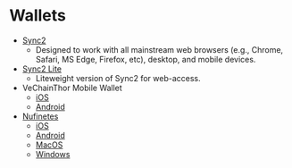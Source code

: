 # Wallets

* [Sync2](https://docs.vechain.org/sync2/get-started.html)
  * Designed to work with all mainstream web browsers (e.g., Chrome, Safari, MS Edge, Firefox, etc), desktop, and mobile devices.
* [Sync2 Lite](https://lite.sync.vecha.in/#/)
  * Liteweight version of Sync2 for web-access.
* VeChainThor Mobile Wallet
  * [iOS](https://apps.apple.com/app/vechainthor/id1397679485)
  * [Android](https://play.google.com/store/apps/details?id=com.vechain.wallet\&gl=US)
* [Nufinetes](https://www.nufinetes.com/)
  * [iOS](https://apps.apple.com/us/app/nufinetes/id1609562349)
  * [Android](https://play.google.com/store/apps/details?id=com.vimworld.wallet)
  * [MacOS](https://d3va9f6jgm4z2y.cloudfront.net/nufinetes-prod/Nufinetes\_macOS\_latest.dmg)
  * [Windows](https://d3va9f6jgm4z2y.cloudfront.net/nufinetes-prod/Nufinetes\_Windows\_latest.exe)
